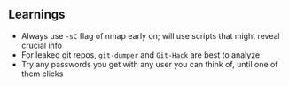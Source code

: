 ## Learnings

* Always use `-sC` flag of nmap early on; will use scripts that might reveal crucial info
* For leaked git repos, `git-dumper` and `Git-Hack` are best to analyze
* Try any passwords you get with any user you can think of, until one of them clicks